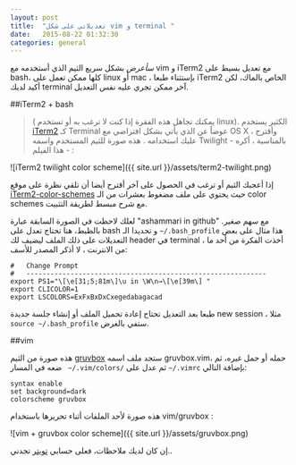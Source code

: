 ```yaml
---
layout: post
title:  "تعديلاتي على شكل vim و terminal "
date:   2015-08-22 01:32:30
categories: general
---
```

*سأعرض* بشكل سريع الثيم الذي أستخدمه مع vim و iTerm2 مع تعديل بسيط على bash، كلها ممكن تعمل على linux أو mac ، بإستثناء طبعا iTerm2 الخاص بالماك، لكن أكيد لديك terminal آخر ممكن تجري عليه نفس التعديل.

##iTerm2 + bash

> ( يمكنك تجاهل هذه الفقرة إذا كنت لا ترغب به أو تستخدم linux).
الكثير يستخدم [iTerm2][iTerm2] كـ Terminal عوضاً عن الذي يأتي بشكل افتراضي مع OS X ، وأقترح عليك استخدامه . هذه صورة للثيم المستخدم واسمه Twilight -  بالمناسبة ، أكره هذا الفيلم - : 

![iTerm2 twilight color scheme]({{ site.url }}/assets/term2-twilight.png)


إذا أعجبك الثيم أو ترغب في الحصول على آخر أقترح أيضا أن تلقي نظرة على موقع [iTerm2-color-schemes][iTerm2-color-schemes] حيث يحتوي على ملف مضغوط بعشرات من الـ color schemes مع شرح مبسط لطريقة التثبيت.

لعلك لاحظت في الصورة السابقة عبارة "ashammari in github" مع سهم صغير. بالظبط، هنا تحتاج تعدل على bash و تحديدا الـ ``` ~/.bash_profile ``` هذا مثال على بعض التعديلات على ذلك الملف ليضيف لك header في terminal ، أخذت الفكرة من أحد ما من الانترنت  ، لا أذكر المصدر للأسف: 

```
#   Change Prompt
#   ------------------------------------------------------------
export PS1="\[\e[31;5;81m\]\u in \W\n→\[\e[39m\] "
export CLICOLOR=1
export LSCOLORS=ExFxBxDxCxegedabagacad
```

طبعا بعد التعديل تحتاج إعادة تحميل الملف أو إنشاء جلسة جديدة new session ، مثلا ```source ~/.bash_profile``` ستفي بالغرض.



##vim

هذه صورة من الثيم   [gruvbox][github-repo] ستجد ملف اسمه gruvbox.vim، حمله أو حمل غيره، ثم ضعه في المسار ``` ~/.vim/colors/``` ثم عدل على ```~/.vimrc``` بإضافة  التالي:
```
syntax enable
set background=dark
colorscheme gruvbox
```

هذه صورة لأحد الملفات أثناء تحريرها باستخدام vim/gruvbox :

![vim + gruvbox color scheme]({{ site.url }}/assets/gruvbox.png)


إن كان لديك ملاحظات، فعلى حسابي [تويتر][twitter] تجدني..



[github-repo]: https://github.com/morhetz/gruvbox
[iTerm2]: https://www.iterm2.com
[iTerm2-color-schemes]: http://iterm2colorschemes.com/
[twitter]: https://twitter.com/abshammeri




